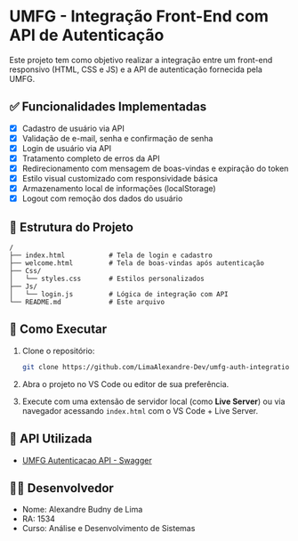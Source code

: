 # UMFG - Integração Front-End com API de Autenticação

Este projeto tem como objetivo realizar a integração entre um front-end responsivo (HTML, CSS e JS) e a API de autenticação fornecida pela UMFG.

## ✅ Funcionalidades Implementadas

- [x] Cadastro de usuário via API
- [x] Validação de e-mail, senha e confirmação de senha
- [x] Login de usuário via API
- [x] Tratamento completo de erros da API
- [x] Redirecionamento com mensagem de boas-vindas e expiração do token
- [x] Estilo visual customizado com responsividade básica
- [x] Armazenamento local de informações (localStorage)
- [x] Logout com remoção dos dados do usuário

## 📂 Estrutura do Projeto

```
/
├── index.html           # Tela de login e cadastro
├── welcome.html         # Tela de boas-vindas após autenticação
├── Css/
│   └── styles.css       # Estilos personalizados
├── Js/
│   └── login.js         # Lógica de integração com API
└── README.md            # Este arquivo
```

## 🚀 Como Executar

1. Clone o repositório:
   ```bash
   git clone https://github.com/LimaAlexandre-Dev/umfg-auth-integration.git
   ```

2. Abra o projeto no VS Code ou editor de sua preferência.

3. Execute com uma extensão de servidor local (como **Live Server**) ou via navegador acessando `index.html` com o VS Code + Live Server.

## 🔗 API Utilizada

- [UMFG Autenticacao API - Swagger](https://umfgcloud-autenticacao-service-7e27ead80532.herokuapp.com/swagger/index.html)

## 👨‍💻 Desenvolvedor

- Nome: Alexandre Budny de Lima  
- RA: 1534
- Curso: Análise e Desenvolvimento de Sistemas
